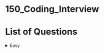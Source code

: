 # 150_Coding_Interview

# List of Questions
<!-- TABLE OF CONTENTS -->
<details>
  <summary>Easy</summary>
  <ol>
    <li><a href="https://leetcode.com/problems/merge-sorted-array/description/?envType=study-plan-v2&envId=top-interview-150">Merged Sorted Array
    </a></li>
    <li><a href="https://leetcode.com/problems/remove-element/description/?envType=study-plan-v2&envId=top-interview-150">Remove Element
    </a></li>
    <li><a href="https://leetcode.com/problems/remove-duplicates-from-sorted-array/description/?envType=study-plan-v2&envId=top-interview-150">Remove Duplicates from Sorted Array
    </a></li>
    <li><a href="https://leetcode.com/problems/majority-element/?envType=study-plan-v2&envId=top-interview-150">Majority Element
    </a></li>
    <li><a href="https://leetcode.com/problems/best-time-to-buy-and-sell-stock/?envType=study-plan-v2&envId=top-interview-150">Best Time to Buy and Sell Stock
    </a></li>
    <li><a href="https://leetcode.com/problems/roman-to-integer/?envType=study-plan-v2&envId=top-interview-150">Roman To Integer
    </a></li>
    <li><a href="https://leetcode.com/problems/length-of-last-word/?envType=study-plan-v2&envId=top-interview-150">Length of Last Word
    </a></li>
    <li><a href="https://leetcode.com/problems/longest-common-prefix/?envType=study-plan-v2&envId=top-interview-150">Longest Common Prefix
    </a></li>
    <li><a href="https://leetcode.com/problems/find-the-index-of-the-first-occurrence-in-a-string/?envType=study-plan-v2&envId=top-interview-150">Find the Index of the First Occurrence in a String
    </a></li>
    <li><a href="https://leetcode.com/problems/valid-palindrome/solutions/4898731/video-step-by-step-visualization-of-two-pointer-solution/?envType=study-plan-v2&envId=top-interview-150">Valid Palindrome
    </a></li>
    <li><a href="https://leetcode.com/problems/is-subsequence/description/?envType=study-plan-v2&envId=top-interview-150">Is Subsequence
    </a></li>
    </a></li>
    <li><a href="https://leetcode.com/problems/ransom-note/description/?envType=study-plan-v2&envId=top-interview-150">Ransom Note
    </a></li>
    <li><a href="https://leetcode.com/problems/isomorphic-strings/description/?envType=study-plan-v2&envId=top-interview-150">Isomorphic Strings
    </a></li>
    <li><a href="https://leetcode.com/problems/word-pattern/description/?envType=study-plan-v2&envId=top-interview-150">Word Pattern
    </a></li>
    <li><a href="https://leetcode.com/problems/valid-anagram/description/?envType=study-plan-v2&envId=top-interview-150">Valid Anagram
    </a></li>
    <li><a href="https://leetcode.com/problems/two-sum/?envType=study-plan-v2&envId=top-interview-150">Two Sum
    </a></li>
    <li><a href="https://leetcode.com/problems/happy-number/description/?envType=study-plan-v2&envId=top-interview-150">Happy Number
    </a></li>
    <li><a href="https://leetcode.com/problems/contains-duplicate-ii/description/?envType=study-plan-v2&envId=top-interview-150">Contains Duplicates II
    </a></li>
    <li><a href="https://leetcode.com/problems/summary-ranges/description/?envType=study-plan-v2&envId=top-interview-150">Summary Ranges
    </a></li>
    <li><a href="https://leetcode.com/problems/valid-parentheses/description/?envType=study-plan-v2&envId=top-interview-150">Valid Parentheses
    </a></li>
    <li><a href="https://leetcode.com/problems/linked-list-cycle/?envType=study-plan-v2&envId=top-interview-150">Linked List Cycle
    </a></li>
    <li><a href="https://leetcode.com/problems/merge-two-sorted-lists/description/?envType=study-plan-v2&envId=top-interview-150">Merge Two Linked Lists
    </a></li>
    <li><a href="https://leetcode.com/problems/maximum-depth-of-binary-tree/description/?envType=study-plan-v2&envId=top-interview-150">Maximum Depth Of Binary Tree
    </a></li>
    <li><a href="https://leetcode.com/problems/same-tree/description/?envType=study-plan-v2&envId=top-interview-150">Same Tree
    </a></li>
    <li><a href="https://leetcode.com/problems/invert-binary-tree/description/?envType=study-plan-v2&envId=top-interview-150">Invert Binary Tree
    </a></li>
    <li><a href="https://leetcode.com/problems/symmetric-tree/?envType=study-plan-v2&envId=top-interview-150">Symmetric Tree
    </a></li>
  </ol>
</details>